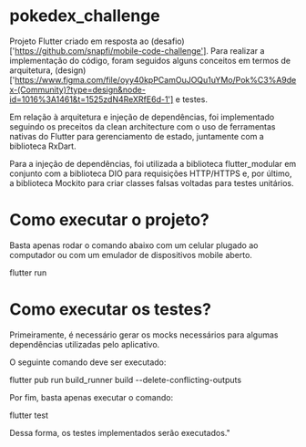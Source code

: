 # pokedex_challenge

Projeto Flutter criado em resposta ao (desafio)['https://github.com/snapfi/mobile-code-challenge'].
Para realizar a implementação do código, foram seguidos alguns conceitos em termos de arquitetura,
(design)['https://www.figma.com/file/oyy40kpPCamOuJOQu1uYMo/Pok%C3%A9dex-(Community)?type=design&node-id=1016%3A1461&t=1525zdN4ReXRfE6d-1'] e testes.

Em relação à arquitetura e injeção de dependências, foi implementado seguindo os preceitos da clean
architecture com o uso de ferramentas nativas do Flutter para gerenciamento de estado, juntamente
com a biblioteca RxDart.

Para a injeção de dependências, foi utilizada a biblioteca flutter_modular em conjunto com a
biblioteca DIO para requisições HTTP/HTTPS e, por último, a biblioteca Mockito para criar classes
falsas voltadas para testes unitários.

# Como executar o projeto?

Basta apenas rodar o comando abaixo com um celular plugado ao computador ou com um emulador de dispositivos mobile aberto.

flutter run

# Como executar os testes?

Primeiramente, é necessário gerar os mocks necessários para algumas dependências utilizadas pelo
aplicativo.

O seguinte comando deve ser executado:

flutter pub run build_runner build --delete-conflicting-outputs

Por fim, basta apenas executar o comando:

flutter test

Dessa forma, os testes implementados serão executados."
